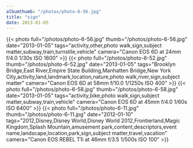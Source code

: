 ```yaml
---
albumthumb: "/photos/photo-6-56.jpg"
title: "sign"
date: 2013-01-05
---
```

{{< photo full="/photos/photo-6-56.jpg" thumb="/photos/photo-6-56.jpg" date="2013-01-05" tags="activity,other,photo walk,sign,subject matter,subway,train,turnstile,vehicle" camera="Canon EOS 6D at 24mm f/4.0 1/30s ISO 1600" >}}
{{< photo full="/photos/photo-6-52.jpg" thumb="/photos/photo-6-52.jpg" date="2013-01-05" tags="Brooklyn Bridge,East River,Empire State Building,Manhatten Bridge,New York City,activity,land,landmark,location,nature,photo walk,river,sign,subject matter" camera="Canon EOS 6D at 58mm f/10.0 1/1250s ISO 400" >}}
{{< photo full="/photos/photo-6-58.jpg" thumb="/photos/photo-6-58.jpg" date="2013-01-05" tags="activity,bike,photo walk,sign,subject matter,subway,train,vehicle" camera="Canon EOS 6D at 45mm f/4.0 1/60s ISO 6400" >}}
{{< photo full="/photos/photo-6-11.jpg" thumb="/photos/photo-6-11.jpg" date="2012-01-10" tags="2012,Disney,Disney World,Disney World 2012,Frontierland,Magic Kingdom,Splash Mountain,amusement park,content,descriptors,event name,landscape,location,park,sign,subject matter,travel,vacation" camera="Canon EOS REBEL T1i at 46mm f/3.5 1/500s ISO 100" >}}
